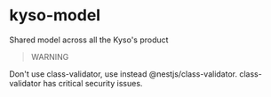 # kyso-model

Shared model across all the Kyso's product

> WARNING

Don't use class-validator, use instead @nestjs/class-validator. class-validator has critical security issues.
